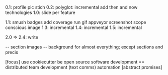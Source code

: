 0.1: profile pic stich
0.2: polyglot: incremental
     add then and now technologies
1.0: slide per feature

1.1: smush badges
     add coverage run gif
     appveyor screenshot
     scope conscious image
1.3: incremental
1.4: incremental
1.5: incremental

2.0 => 2.4: write

-- section images
-- background for almost everything; except sections and precis

[focus]
use cookiecutter
be open source software development == distributed team development (text comms)
automation
[abstract promises]

